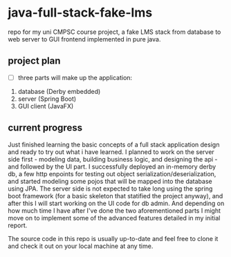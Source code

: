 # java-full-stack-fake-lms

repo for my uni CMPSC course project, a fake LMS stack from database to web server to GUI frontend implemented in pure java.

## project plan

  * [ ] three parts will make up the application:

1. database (Derby embedded)
2. server (Spring Boot)
3. GUI client (JavaFX)

## current progress

Just finished learning the basic concepts of a full stack application design and ready to try out what i have learned. 
I planned to work on the server side first - modeling data, building business logic, and designing the api - and followed by the UI part. 
I successfully deployed an in-memory derby db, a few http enpoints for testing out object serialization/deserialization, and started modeling some pojos that will be mapped into the database using JPA.
The server side is not expected to take long using the spring boot framework (for a basic skeleton that statified the project anyway), and after this I will start working on the UI code for db admin.
And depending on how much time I have after I've done the two aforementioned parts I might move on to implement some of the advanced features detailed in my initial report.

The source code in this repo is usually up-to-date and feel free to clone it and check it out on your local machine at any time.
